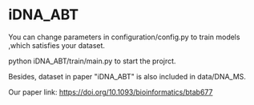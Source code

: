 # iDNA_ABT

You can change parameters in configuration/config.py to train models ,which satisfies your dataset.

python iDNA_ABT/train/main.py to start the projrct.

Besides, dataset in paper "iDNA_ABT" is also included in data/DNA_MS.

Our paper link: https://doi.org/10.1093/bioinformatics/btab677

